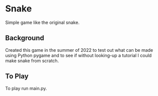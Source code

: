 # Snake
Simple game like the original snake.

## Background
Created this game in the summer of 2022 to test out what can be made using Python pygame and to see if without looking-up a tutorial I could make snake from scratch.

## To Play
To play run main.py.
